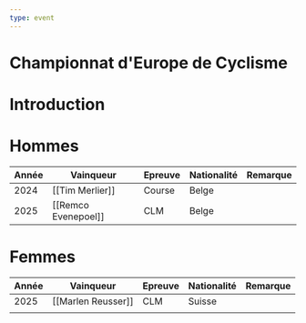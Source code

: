 ```yaml
---
type: event
---
```


# Championnat d'Europe de Cyclisme

# Introduction

# Hommes

| Année | Vainqueur           | Epreuve | Nationalité | Remarque |
| ----- | ------------------- | ------- | ----------- | -------- |
| 2024  | [[Tim Merlier]]     | Course  | Belge       |          |
| 2025  | [[Remco Evenepoel]] | CLM     | Belge       |          |
# Femmes

| Année | Vainqueur          | Epreuve | Nationalité | Remarque |
| ----- | ------------------ | ------- | ----------- | -------- |
| 2025  | [[Marlen Reusser]] | CLM     | Suisse      |          |
|       |                    |         |             |          |
